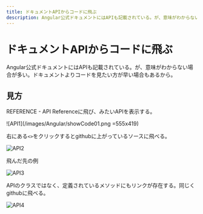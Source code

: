 ```yaml
---
title: ドキュメントAPIからコードに飛ぶ
description: Angular公式ドキュメントにはAPIも記載されている。が、意味がわからない場合が多い。ドキュメントよりコードを見たい方が早い場合もあるから。
---
```


# ドキュメントAPIからコードに飛ぶ

Angular公式ドキュメントにはAPIも記載されている。が、意味がわからない場合が多い。ドキュメントよりコードを見たい方が早い場合もあるから。

<ClientOnly>
  <CallInFeedAdsense />
</ClientOnly>

## 見方

REFERENCE - API Referenceに飛び、みたいAPIを表示する。

![API1](/images/Angular/showCode01.png =555x419)

右にある`<>`をクリックするとgithubに上がっているソースに飛べる。

![API2](/images/Angular/showCode02.png)

飛んだ先の例

![API3](/images/Angular/showCode03.png)

APIのクラスではなく、定義されているメソッドにもリンクが存在する。同じくgithubに飛べる。

![API4](/images/Angular/showCode04.png)
